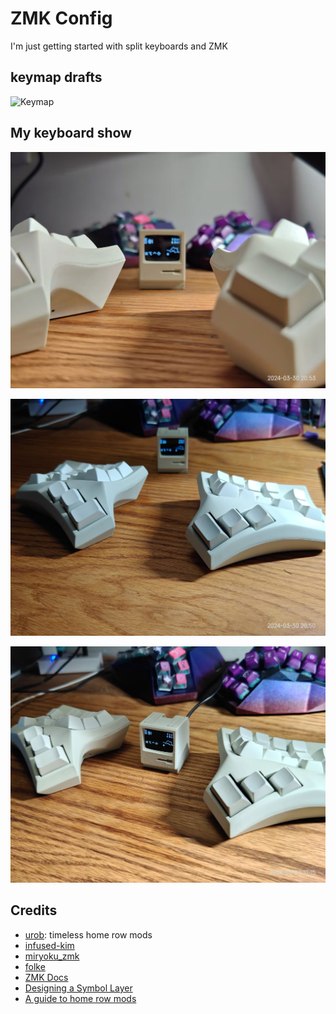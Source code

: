 # ZMK Config

I'm just getting started with split keyboards and ZMK

## keymap drafts

![Keymap](img/corne.svg)

## My keyboard show

![I](.assets/cygnus_1.jpg)

![II](.assets/cygnus_2.jpg)

![III](.assets/cygnus_3.jpg)

## Credits

- [urob](https://github.com/urob/zmk-config): timeless home row mods
- [infused-kim](https://github.com/infused-kim/zmk-config)
- [miryoku_zmk](https://github.com/manna-harbour/miryoku_zmk)
- [folke](https://github.com/folke/zmk-config)
- [ZMK Docs](https://zmk.dev/docs)
- [Designing a Symbol Layer](https://getreuer.info/posts/keyboards/symbol-layer/index.html)
- [A guide to home row mods](https://precondition.github.io/home-row-mods#shift-thumb-keys)

